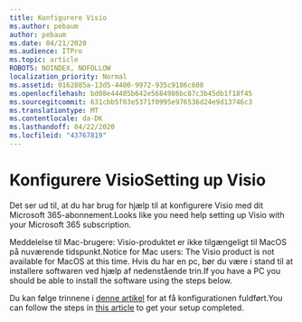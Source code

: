 ```yaml
---
title: Konfigurere Visio
ms.author: pebaum
author: pebaum
ms.date: 04/21/2020
ms.audience: ITPro
ms.topic: article
ROBOTS: NOINDEX, NOFOLLOW
localization_priority: Normal
ms.assetid: 0162885a-13d5-4400-9972-935c9186c608
ms.openlocfilehash: bd08e44485b642e5684986bc87c3b45db1f18f45
ms.sourcegitcommit: 631cbb5f03e5371f0995e976536d24e9d13746c3
ms.translationtype: MT
ms.contentlocale: da-DK
ms.lasthandoff: 04/22/2020
ms.locfileid: "43767819"
---
```

# <a name="setting-up-visio"></a><span data-ttu-id="b60c1-102">Konfigurere Visio</span><span class="sxs-lookup"><span data-stu-id="b60c1-102">Setting up Visio</span></span>

<span data-ttu-id="b60c1-103">Det ser ud til, at du har brug for hjælp til at konfigurere Visio med dit Microsoft 365-abonnement.</span><span class="sxs-lookup"><span data-stu-id="b60c1-103">Looks like you need help setting up Visio with your Microsoft 365 subscription.</span></span>
  
<span data-ttu-id="b60c1-104">Meddelelse til Mac-brugere: Visio-produktet er ikke tilgængeligt til MacOS på nuværende tidspunkt.</span><span class="sxs-lookup"><span data-stu-id="b60c1-104">Notice for Mac users: The Visio product is not available for MacOS at this time.</span></span> <span data-ttu-id="b60c1-105">Hvis du har en pc, bør du være i stand til at installere softwaren ved hjælp af nedenstående trin.</span><span class="sxs-lookup"><span data-stu-id="b60c1-105">If you have a PC you should be able to install the software using the steps below.</span></span>
  
<span data-ttu-id="b60c1-106">Du kan følge trinnene i [denne artikel](https://support.office.com/article/f98f21e3-aa02-4827-9167-ddab5b025710.aspx) for at få konfigurationen fuldført.</span><span class="sxs-lookup"><span data-stu-id="b60c1-106">You can follow the steps in [this article](https://support.office.com/article/f98f21e3-aa02-4827-9167-ddab5b025710.aspx) to get your setup completed.</span></span> 
  

